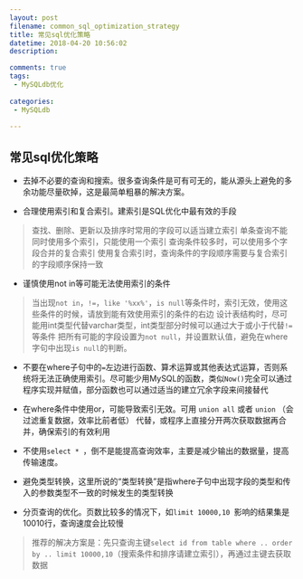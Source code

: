 ```yaml
---
layout: post
filename: common_sql_optimization_strategy
title: 常见sql优化策略
datetime: 2018-04-20 10:56:02
description: 

comments: true
tags:
 - MySQLdb优化
 
categories:
 - MySQLdb
 
---
```


## 常见sql优化策略

 - 去掉不必要的查询和搜索。很多查询条件是可有可无的，能从源头上避免的多余功能尽量砍掉，这是最简单粗暴的解决方案。

 - 合理使用索引和复合索引。建索引是SQL优化中最有效的手段
  > 查找、删除、更新以及排序时常用的字段可以适当建立索引
  > 单条查询不能同时使用多个索引，只能使用一个索引
  > 查询条件较多时，可以使用多个字段合并的复合索引
  > 使用复合索引时，查询条件的字段顺序需要与复合索引的字段顺序保持一致

 - 谨慎使用not in等可能无法使用索引的条件
  > 当出现`not in`，`!=`，`like '%xx%'`，`is null`等条件时，索引无效，使用这些条件的时候，请放到能有效使用索引的条件的右边
  > 设计表结构时，尽可能用int类型代替varchar类型，int类型部分时候可以通过大于或小于代替`!=`等条件
  > 把所有可能的字段设置为`not null`，并设置默认值，避免在where字句中出现`is null`的判断。

 - 不要在where子句中的`=`左边进行函数、算术运算或其他表达式运算，否则系统将无法正确使用索引。尽可能少用MySQL的函数，类似`Now()`完全可以通过程序实现并赋值，部分函数也可以通过适当的建立冗余字段来间接替代

 - 在where条件中使用or，可能导致索引无效。可用 `union all` 或者 `union` （会过滤重复数据，效率比前者低） 代替，或程序上直接分开两次获取数据再合并，确保索引的有效利用

 - 不使用`select * `，倒不是能提高查询效率，主要是减少输出的数据量，提高传输速度。

 - 避免类型转换，这里所说的“类型转换”是指where子句中出现字段的类型和传入的参数类型不一致的时候发生的类型转换

 - 分页查询的优化。页数比较多的情况下，如`limit 10000,10 `影响的结果集是10010行，查询速度会比较慢
  > 推荐的解决方案是：先只查询主键`select id from table where .. order by .. limit 10000,10`（搜索条件和排序请建立索引），再通过主键去获取数据























